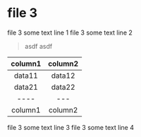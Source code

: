 # file 3

file 3 some text line 1
file 3 some text line 2

> asdf
> asdf

| column1 | column2 |
| :----:  | :---:   |
| data11  | data12  |
| data21  | data22  |
| ----    | ---   |
| column1 | column2   |

file 3 some text line 3
file 3 some text line 4